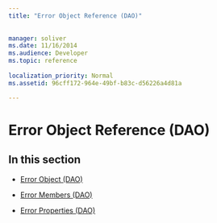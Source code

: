```yaml
---
title: "Error Object Reference (DAO)"
 
 
manager: soliver
ms.date: 11/16/2014
ms.audience: Developer
ms.topic: reference
  
localization_priority: Normal
ms.assetid: 96cff172-964e-49bf-b83c-d56226a4d81a

---
```


# Error Object Reference (DAO)

## In this section

- [Error Object (DAO)](error-object-dao.md)
    
- [Error Members (DAO)](error-members-dao.md)
    
- [Error Properties (DAO)](error-properties-dao.md)
    

